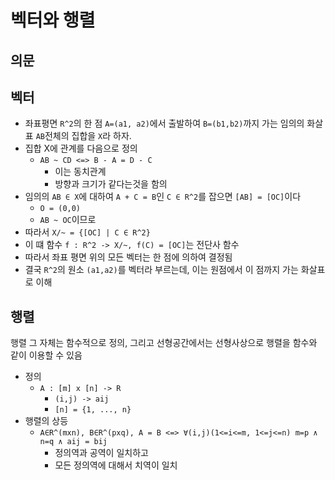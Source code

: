 # 벡터와 행렬

## 의문

## 벡터

- 좌표평면 `R^2`의 한 점 `A=(a1, a2)`에서 출발하여 `B=(b1,b2)`까지 가는 임의의 화살표 `AB`전체의 집합을 `X`라 하자.
- 집합 X에 관계를 다음으로 정의
  - `AB ~ CD <=> B - A = D - C`
    - 이는 동치관계
    - 방향과 크기가 같다는것을 함의
- 임의의 `AB ∈ X`에 대하여 `A + C = B`인 `C ∈ R^2`를 잡으면 `[AB] = [OC]`이다
  - `O = (0,0)`
  - `AB ~ OC`이므로
- 따라서 `X/~ = {[OC] | C ∈ R^2}`
- 이 떄 함수 `f : R^2 -> X/~, f(C) = [OC]`는 전단사 함수
- 따라서 좌표 평면 위의 모든 벡터는 한 점에 의하여 결정됨
- 결국 `R^2`의 원소 `(a1,a2)`를 벡터라 부르는데, 이는 원점에서 이 점까지 가는 화살표로 이해

## 행렬

행렬 그 자체는 함수적으로 정의, 그리고 선형공간에서는 선형사상으로 행렬을 함수와 같이 이용할 수 있음

- 정의
  - `A : [m] x [n] -> R`
    - `(i,j) -> aij`
    - `[n] = {1, ..., n}`
- 행렬의 상등
  - `A∈R^(mxn), B∈R^(pxq), A = B <=> ∀(i,j)(1<=i<=m, 1<=j<=n) m=p ∧ n=q ∧ aij = bij`
    - 정의역과 공역이 일치하고
    - 모든 정의역에 대해서 치역이 일치
